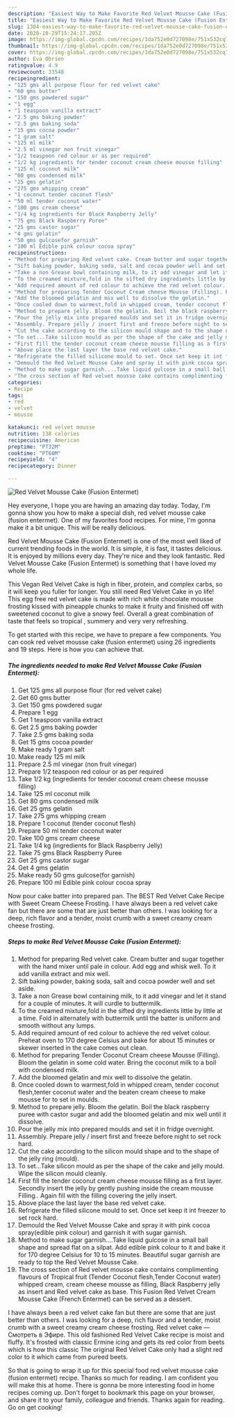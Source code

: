 ```yaml
---
description: "Easiest Way to Make Favorite Red Velvet Mousse Cake (Fusion Entermet)"
title: "Easiest Way to Make Favorite Red Velvet Mousse Cake (Fusion Entermet)"
slug: 1304-easiest-way-to-make-favorite-red-velvet-mousse-cake-fusion-entermet
date: 2020-10-29T15:24:17.205Z
image: https://img-global.cpcdn.com/recipes/1da752e0d727098e/751x532cq70/red-velvet-mousse-cake-fusion-entermet-recipe-main-photo.jpg
thumbnail: https://img-global.cpcdn.com/recipes/1da752e0d727098e/751x532cq70/red-velvet-mousse-cake-fusion-entermet-recipe-main-photo.jpg
cover: https://img-global.cpcdn.com/recipes/1da752e0d727098e/751x532cq70/red-velvet-mousse-cake-fusion-entermet-recipe-main-photo.jpg
author: Eva Obrien
ratingvalue: 4.9
reviewcount: 33548
recipeingredient:
- "125 gms all purpose flour for red velvet cake"
- "60 gms butter"
- "150 gms powdered sugar"
- "1 egg"
- "1 teaspoon vanilla extract"
- "2.5 gms baking powder"
- "2.5 gms baking soda"
- "15 gms cocoa powder"
- "1 gram salt"
- "125 ml milk"
- "2.5 ml vinegar non fruit vinegar"
- "1/2 teaspoon red colour or as per required"
- "1/2 kg ingredients for tender coconut cream cheese mousse filling"
- "125 ml coconut milk"
- "80 gms condensed milk"
- "25 gms gelatin"
- "275 gms whipping cream"
- "1 coconut tender coconut flesh"
- "50 ml tender coconut water"
- "100 gms cream cheese"
- "1/4 kg ingredients for Black Raspberry Jelly"
- "75 gms Black Raspberry Puree"
- "25 gms castor sugar"
- "4 gms gelatin"
- "50 gms gulcosefor garnish"
- "100 ml Edible pink colour cocoa spray"
recipeinstructions:
- "Method for preparing Red velvet cake. Cream butter and sugar together with the hand mixer until pale in colour. Add egg and whisk well. To it add vanilla extract and mix well."
- "Sift baking powder, baking soda, salt and cocoa powder well and set aside."
- "Take a non Grease bowl containing milk, to it add vinegar and let it stand for a couple of minutes. It will curdle to buttermilk."
- "To the creamed mixture,fold in the sifted dry ingredients little by little at a time. Fold in alternately with buttermilk until the batter is uniform and smooth without any lumps."
- "Add required amount of red colour to achieve the red velvet colour. Preheat oven to 170 degree Celsius and bake for about 15 minutes or skewer inserted in the cake comes out clean."
- "Method for preparing Tender Coconut Cream cheese Mousse (Filling). Bloom the gelatin in some cold water. Bring the coconut milk to a boil with condensed milk."
- "Add the bloomed gelatin and mix well to dissolve the gelatin."
- "Once cooled down to warmest,fold in whipped cream, tender coconut flesh,tenter coconut water and the beaten cream cheese to make mousse for to set in moulds."
- "Method to prepare jelly. Bloom the gelatin. Boil the black raspberry puree with castor sugar and add the bloomed gelatin and mix well until it dissolve."
- "Pour the jelly mix into prepared moulds and set it in fridge overnight."
- "Assembly. Prepare jelly / insert first and freeze before night to set rock hard."
- "Cut the cake according to the silicon mould shape and to the shape of the jelly ring (mould)."
- "To set...Take silicon mould as per the shape of the cake and jelly mould. Wipe the silicon mould cleanly."
- "First fill the tender coconut cream cheese mousse filling as a first layer. Secondly insert the jelly by gently pushing inside the cream mousse Filling.. Again fill with the filling covering the jelly insert."
- "Above place the last layer the base red velvet cake."
- "Refrigerate the filled silicone mould to set. Once set keep it int freezer to set rock hard."
- "Demould the Red Velvet Mousse Cake and spray it with pink cocoa spray(edible pink colour) and garnish it with sugar garnish."
- "Method to make sugar garnish....Take liquid gulcose in a small ball shape and spread flat on a silpat. Add edible pink colour to it and bake it for 170 degree Celsius for 10 to 15 minutes. Beautiful sugar garnish are ready to top the Red Velvet Mousse Cake."
- "The cross section of Red velvet mousse cake contains complimenting flavours of Tropical fruit (Tender Coconut flesh,Tender Coconut water) whipped cream, cream cheese mousse as filling, Black Raspberry jelly as insert and Red velvet cake as base. This Fusion Red Velvet Cream Mousse Cake (French Entermet) can be served as a dessert."
categories:
- Recipe
tags:
- red
- velvet
- mousse

katakunci: red velvet mousse 
nutrition: 138 calories
recipecuisine: American
preptime: "PT32M"
cooktime: "PT60M"
recipeyield: "4"
recipecategory: Dinner

---
```



![Red Velvet Mousse Cake (Fusion Entermet)](https://img-global.cpcdn.com/recipes/1da752e0d727098e/751x532cq70/red-velvet-mousse-cake-fusion-entermet-recipe-main-photo.jpg)

Hey everyone, I hope you are having an amazing day today. Today, I'm gonna show you how to make a special dish, red velvet mousse cake (fusion entermet). One of my favorites food recipes. For mine, I'm gonna make it a bit unique. This will be really delicious.

Red Velvet Mousse Cake (Fusion Entermet) is one of the most well liked of current trending foods in the world. It is simple, it is fast, it tastes delicious. It is enjoyed by millions every day. They're nice and they look fantastic. Red Velvet Mousse Cake (Fusion Entermet) is something that I have loved my whole life.

This Vegan Red Velvet Cake is high in fiber, protein, and complex carbs, so it will keep you fuller for longer. You still need Red Velvet Cake in yo life! This egg free red velvet cake is made with rich white chocolate mousse frosting kissed with pineapple chunks to make it fruity and finished off with sweetened coconut to give a snowy feel. Overall a great combination of taste that feels so tropical , summery and very very refreshing.


To get started with this recipe, we have to prepare a few components. You can cook red velvet mousse cake (fusion entermet) using 26 ingredients and 19 steps. Here is how you can achieve that.

<!--inarticleads1-->

##### The ingredients needed to make Red Velvet Mousse Cake (Fusion Entermet):

1. Get 125 gms all purpose flour (for red velvet cake)
1. Get 60 gms butter
1. Get 150 gms powdered sugar
1. Prepare 1 egg
1. Get 1 teaspoon vanilla extract
1. Get 2.5 gms baking powder
1. Take 2.5 gms baking soda
1. Get 15 gms cocoa powder
1. Make ready 1 gram salt
1. Make ready 125 ml milk
1. Prepare 2.5 ml vinegar (non fruit vinegar)
1. Prepare 1/2 teaspoon red colour or as per required
1. Take 1/2 kg (ingredients for tender coconut cream cheese mousse filling)
1. Take 125 ml coconut milk
1. Get 80 gms condensed milk
1. Get 25 gms gelatin
1. Take 275 gms whipping cream
1. Prepare 1 coconut (tender coconut flesh)
1. Prepare 50 ml tender coconut water
1. Take 100 gms cream cheese
1. Take 1/4 kg (ingredients for Black Raspberry Jelly)
1. Take 75 gms Black Raspberry Puree
1. Get 25 gms castor sugar
1. Get 4 gms gelatin
1. Make ready 50 gms gulcose(for garnish)
1. Prepare 100 ml Edible pink colour cocoa spray


Now pour cake batter into prepared pan. The BEST Red Velvet Cake Recipe with Sweet Cream Cheese Frosting. I have always been a red velvet cake fan but there are some that are just better than others. I was looking for a deep, rich flavor and a tender, moist crumb with a sweet creamy cream cheese frosting. 

<!--inarticleads2-->

##### Steps to make Red Velvet Mousse Cake (Fusion Entermet):

1. Method for preparing Red velvet cake. Cream butter and sugar together with the hand mixer until pale in colour. Add egg and whisk well. To it add vanilla extract and mix well.
1. Sift baking powder, baking soda, salt and cocoa powder well and set aside.
1. Take a non Grease bowl containing milk, to it add vinegar and let it stand for a couple of minutes. It will curdle to buttermilk.
1. To the creamed mixture,fold in the sifted dry ingredients little by little at a time. Fold in alternately with buttermilk until the batter is uniform and smooth without any lumps.
1. Add required amount of red colour to achieve the red velvet colour. Preheat oven to 170 degree Celsius and bake for about 15 minutes or skewer inserted in the cake comes out clean.
1. Method for preparing Tender Coconut Cream cheese Mousse (Filling). Bloom the gelatin in some cold water. Bring the coconut milk to a boil with condensed milk.
1. Add the bloomed gelatin and mix well to dissolve the gelatin.
1. Once cooled down to warmest,fold in whipped cream, tender coconut flesh,tenter coconut water and the beaten cream cheese to make mousse for to set in moulds.
1. Method to prepare jelly. Bloom the gelatin. Boil the black raspberry puree with castor sugar and add the bloomed gelatin and mix well until it dissolve.
1. Pour the jelly mix into prepared moulds and set it in fridge overnight.
1. Assembly. Prepare jelly / insert first and freeze before night to set rock hard.
1. Cut the cake according to the silicon mould shape and to the shape of the jelly ring (mould).
1. To set...Take silicon mould as per the shape of the cake and jelly mould. Wipe the silicon mould cleanly.
1. First fill the tender coconut cream cheese mousse filling as a first layer. Secondly insert the jelly by gently pushing inside the cream mousse Filling.. Again fill with the filling covering the jelly insert.
1. Above place the last layer the base red velvet cake.
1. Refrigerate the filled silicone mould to set. Once set keep it int freezer to set rock hard.
1. Demould the Red Velvet Mousse Cake and spray it with pink cocoa spray(edible pink colour) and garnish it with sugar garnish.
1. Method to make sugar garnish....Take liquid gulcose in a small ball shape and spread flat on a silpat. Add edible pink colour to it and bake it for 170 degree Celsius for 10 to 15 minutes. Beautiful sugar garnish are ready to top the Red Velvet Mousse Cake.
1. The cross section of Red velvet mousse cake contains complimenting flavours of Tropical fruit (Tender Coconut flesh,Tender Coconut water) whipped cream, cream cheese mousse as filling, Black Raspberry jelly as insert and Red velvet cake as base. This Fusion Red Velvet Cream Mousse Cake (French Entermet) can be served as a dessert.


I have always been a red velvet cake fan but there are some that are just better than others. I was looking for a deep, rich flavor and a tender, moist crumb with a sweet creamy cream cheese frosting. Red velvet cake — Смотреть в Эфире. This old fashioned Red Velvet Cake recipe is moist and fluffy. It&#39;s frosted with classic Ermine icing and gets its red color from beets which is how this classic The original Red Velvet Cake only had a slight red color to it which came from pureed beets. 

So that is going to wrap it up for this special food red velvet mousse cake (fusion entermet) recipe. Thanks so much for reading. I am confident you will make this at home. There is gonna be more interesting food in home recipes coming up. Don't forget to bookmark this page on your browser, and share it to your family, colleague and friends. Thanks again for reading. Go on get cooking!
